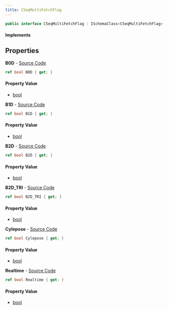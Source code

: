 ```yaml
---
title: CSeqMultiFetchFlag
---
```


```csharp
public interface CSeqMultiFetchFlag : ISchemaClass<CSeqMultiFetchFlag>, ISchemaField, ISchemaClass, INativeHandle
```

#### Implements

## Properties

**B0D** - [Source Code](https://github.com/swiftly-solution/swiftlys2/blob/master/managed/src/SwiftlyS2.Generated/Schemas/Interfaces/CSeqMultiFetchFlag.cs#L20)

```csharp
ref bool B0D { get; }
```

#### Property Value

- [bool](https://learn.microsoft.com/dotnet/api/system.boolean)

**B1D** - [Source Code](https://github.com/swiftly-solution/swiftlys2/blob/master/managed/src/SwiftlyS2.Generated/Schemas/Interfaces/CSeqMultiFetchFlag.cs#L22)

```csharp
ref bool B1D { get; }
```

#### Property Value

- [bool](https://learn.microsoft.com/dotnet/api/system.boolean)

**B2D** - [Source Code](https://github.com/swiftly-solution/swiftlys2/blob/master/managed/src/SwiftlyS2.Generated/Schemas/Interfaces/CSeqMultiFetchFlag.cs#L24)

```csharp
ref bool B2D { get; }
```

#### Property Value

- [bool](https://learn.microsoft.com/dotnet/api/system.boolean)

**B2D_TRI** - [Source Code](https://github.com/swiftly-solution/swiftlys2/blob/master/managed/src/SwiftlyS2.Generated/Schemas/Interfaces/CSeqMultiFetchFlag.cs#L26)

```csharp
ref bool B2D_TRI { get; }
```

#### Property Value

- [bool](https://learn.microsoft.com/dotnet/api/system.boolean)

**Cylepose** - [Source Code](https://github.com/swiftly-solution/swiftlys2/blob/master/managed/src/SwiftlyS2.Generated/Schemas/Interfaces/CSeqMultiFetchFlag.cs#L18)

```csharp
ref bool Cylepose { get; }
```

#### Property Value

- [bool](https://learn.microsoft.com/dotnet/api/system.boolean)

**Realtime** - [Source Code](https://github.com/swiftly-solution/swiftlys2/blob/master/managed/src/SwiftlyS2.Generated/Schemas/Interfaces/CSeqMultiFetchFlag.cs#L16)

```csharp
ref bool Realtime { get; }
```

#### Property Value

- [bool](https://learn.microsoft.com/dotnet/api/system.boolean)

